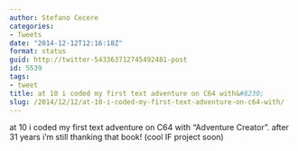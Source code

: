 ```yaml
---
author: Stefano Cecere
categories:
- Tweets
date: "2014-12-12T12:16:18Z"
format: status
guid: http://twitter-543363712745492481-post
id: 5539
tags:
- tweet
title: at 10 i coded my first text adventure on C64 with&#8230;
slug: /2014/12/12/at-10-i-coded-my-first-text-adventure-on-c64-with/
---
```


at 10 i coded my first text adventure on C64 with &#8220;Adventure Creator&#8221;. after 31 years i&#8217;m still thanking that book! (cool IF project soon)